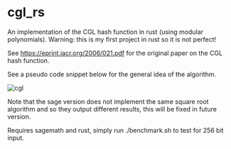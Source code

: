 # cgl_rs
An implementation of the CGL hash function in rust (using modular polynomials). Warning: this is my first project in rust so it is not perfect!

See https://eprint.iacr.org/2006/021.pdf for the original paper on the CGL hash function.

See a pseudo code snippet below for the general idea of the algorithm.

![cgl](https://user-images.githubusercontent.com/17739301/219529234-55e23af6-97fd-4dfd-a646-c32eb8b3ace7.png)


Note that the sage version does not implement the same square root algorithm and so they output different results, this will be fixed in future version.

Requires sagemath and rust, simply run ./benchmark.sh to test for 256 bit input.
